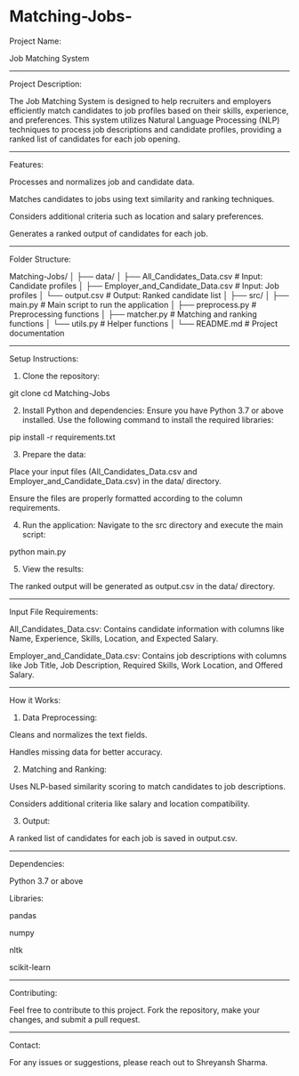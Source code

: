 # Matching-Jobs-

Project Name:

Job Matching System


---

Project Description:

The Job Matching System is designed to help recruiters and employers efficiently match candidates to job profiles based on their skills, experience, and preferences. This system utilizes Natural Language Processing (NLP) techniques to process job descriptions and candidate profiles, providing a ranked list of candidates for each job opening.


---

Features:

Processes and normalizes job and candidate data.

Matches candidates to jobs using text similarity and ranking techniques.

Considers additional criteria such as location and salary preferences.

Generates a ranked output of candidates for each job.



---

Folder Structure:

Matching-Jobs/
│
├── data/
│   ├── All_Candidates_Data.csv          # Input: Candidate profiles
│   ├── Employer_and_Candidate_Data.csv  # Input: Job profiles
│   └── output.csv                       # Output: Ranked candidate list
│
├── src/
│   ├── main.py                          # Main script to run the application
│   ├── preprocess.py                    # Preprocessing functions
│   ├── matcher.py                       # Matching and ranking functions
│   └── utils.py                         # Helper functions
│
└── README.md                            # Project documentation


---

Setup Instructions:

1. Clone the repository:

git clone <repository-url>
cd Matching-Jobs


2. Install Python and dependencies: Ensure you have Python 3.7 or above installed. Use the following command to install the required libraries:

pip install -r requirements.txt


3. Prepare the data:

Place your input files (All_Candidates_Data.csv and Employer_and_Candidate_Data.csv) in the data/ directory.

Ensure the files are properly formatted according to the column requirements.



4. Run the application: Navigate to the src directory and execute the main script:

python main.py


5. View the results:

The ranked output will be generated as output.csv in the data/ directory.





---

Input File Requirements:

All_Candidates_Data.csv: Contains candidate information with columns like Name, Experience, Skills, Location, and Expected Salary.

Employer_and_Candidate_Data.csv: Contains job descriptions with columns like Job Title, Job Description, Required Skills, Work Location, and Offered Salary.



---

How it Works:

1. Data Preprocessing:

Cleans and normalizes the text fields.

Handles missing data for better accuracy.



2. Matching and Ranking:

Uses NLP-based similarity scoring to match candidates to job descriptions.

Considers additional criteria like salary and location compatibility.



3. Output:

A ranked list of candidates for each job is saved in output.csv.





---

Dependencies:

Python 3.7 or above

Libraries:

pandas

numpy

nltk

scikit-learn




---

Contributing:

Feel free to contribute to this project. Fork the repository, make your changes, and submit a pull request.


---

Contact:

For any issues or suggestions, please reach out to Shreyansh Sharma.